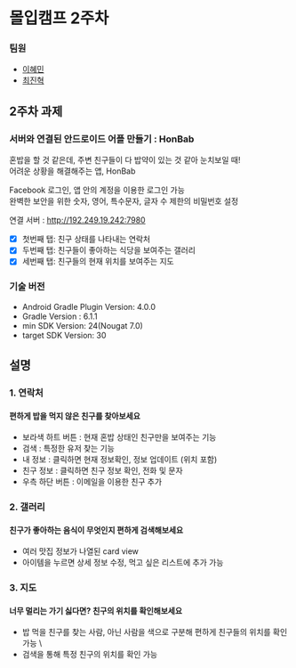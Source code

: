 # 몰입캠프 2주차

### 팀원

* [이혜민](https://github.com/IamHyemin)
* [최진혁](https://github.com/cjh0507)

## 2주차 과제

### 서버와 연결된 안드로이드 어플 만들기 : HonBab

혼밥을 할 것 같은데, 주변 친구들이 다 밥약이 있는 것 같아 눈치보일 때! \
어려운 상황을 해결해주는 앱, HonBab

Facebook 로그인, 앱 안의 계정을 이용한 로그인 가능 \
완벽한 보안을 위한 숫자, 영어, 특수문자, 글자 수 제한의 비밀번호 설정

연결 서버 : http://192.249.19.242:7980

- [x] 첫번째 탭: 친구 상태를 나타내는 연락처
- [x] 두번째 탭: 친구들이 좋아하는 식당을 보여주는 갤러리
- [x] 세번째 탭: 친구들의 현재 위치를 보여주는 지도

### 기술 버전

* Android Gradle Plugin Version: 4.0.0
* Gradle Version : 6.1.1
* min SDK Version: 24(Nougat 7.0)
* target SDK Version: 30


## 설명

### 1. 연락처
#### 편하게 밥을 먹지 않은 친구를 찾아보세요 
- 보라색 하트 버튼 : 현재 혼밥 상태인 친구만을 보여주는 기능 
- 검색 : 특정한 유저 찾는 기능 
- 내 정보 : 클릭하면 현재 정보확인, 정보 업데이트 (위치 포함) 
- 친구 정보 : 클릭하면 친구 정보 확인, 전화 및 문자
- 우측 하단 버튼 : 이메일을 이용한 친구 추가


### 2. 갤러리
#### 친구가 좋아하는 음식이 무엇인지 편하게 검색해보세요 
- 여러 맛집 정보가 나열된 card view 
- 아이템을 누르면 상세 정보 수정, 먹고 싶은 리스트에 추가 가능

### 3. 지도
#### 너무 멀리는 가기 싫다면? 친구의 위치를 확인해보세요
- 밥 먹을 친구를 찾는 사람, 아닌 사람을 색으로 구분해 편하게 친구들의 위치를 확인 가능 \
- 검색을 통해 특정 친구의 위치를 확인 가능


